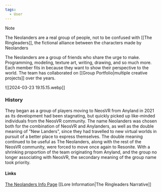 ```yaml
---
tags:
  - User
---
```

>[!NOTE]
>The Neolanders are a real group of people, not to be confused with [[The Ringleaders]], the fictional alliance between the characters made by Neolanders

The Neolanders are a group of friends who share the urge to make. Programming, modeling, texture art, writing, drawing, and so much more. Each member fits in because they want to show their perspective to the world. The team has collaborated on [[Group Portfolio|multiple creative projects]] over the years.

![[2024-03-23 19.15.15.webp]]
### History
They began as a group of players moving to NeosVR from Anyland in 2021 as its development had been stagnating, but quickly picked up like-minded individuals from the NeosVR community. The name Neolanders was chosen both for the combination of NeosVR and Anylanders, as well as the double meaning of "New Landers", since they had travelled to new virtual worlds in pursuit of a better place to express themselves.
The double meaning continued to be useful as The Neolanders, along with the rest of the NeosVR community, were forced to move once again to Resonite. With a shrinking proportion of the team originating from Anyland, and the group no longer associating with NeosVR, the secondary meaning of the group name took priority.

#### Links
[The Neolanders Info Page](https://www.theneolanders.com/info/)
[[Lore Information|The Ringleaders Narrative]]